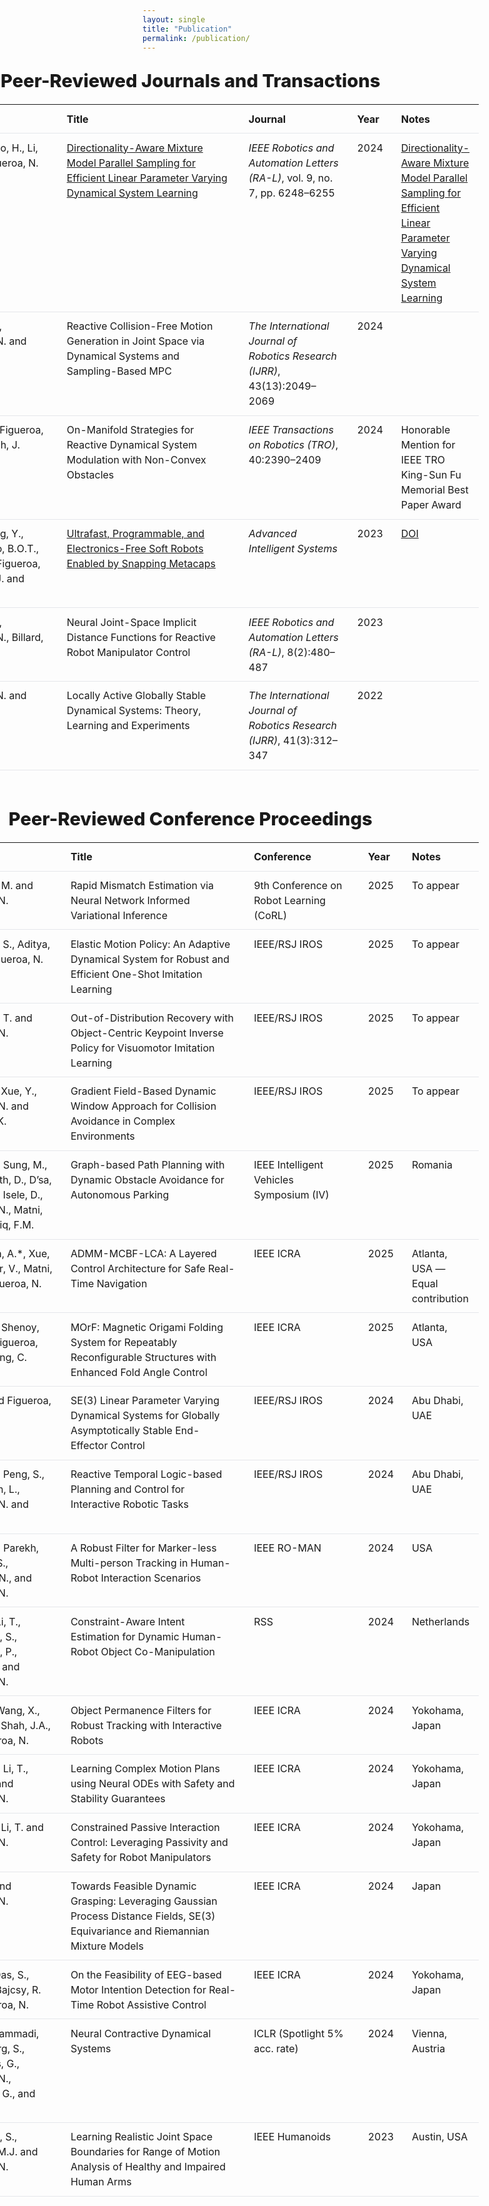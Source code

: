 ```yaml
---
layout: single
title: "Publication"
permalink: /publication/
---
```


<!-- ===== Wide centered content band (like Alumni) ===== -->
<section class="pub-wrap">

  <h2 class="pub-heading">Peer-Reviewed Journals and Transactions</h2>

  <div class="pub-table-wrapper">
    <table class="pub-table">
      <colgroup>
        <col style="width:7%">   <!-- # -->
        <col style="width:23%">  <!-- Authors -->
        <col style="width:40%">  <!-- Title -->
        <col style="width:22%">  <!-- Journal -->
        <col style="width:6%">   <!-- Year -->
        <col style="width:7%">   <!-- Notes -->
      </colgroup>
      <thead>
        <tr>
          <th>#</th><th>Authors</th><th>Title</th><th>Journal</th><th>Year</th><th>Notes</th>
        </tr>
      </thead>
      <tbody>
        <tr>
          <td>J1</td>
          <td>Sun, S., Gao, H., Li, T. and Figueroa, N.</td>
          <td>
             <a href="https://ieeexplore.ieee.org/document/10530930" target="_blank" rel="noopener">
            Directionality-Aware Mixture Model Parallel Sampling for Efficient Linear Parameter Varying Dynamical System Learning
             </a>
             </td>
          <td><em>IEEE Robotics and Automation Letters (RA-L)</em>, vol. 9, no. 7, pp. 6248–6255</td>
          <td>2024</td>
          <td><a href="https://ieeexplore.ieee.org/document/10530930" target="_blank" rel="noopener">
            Directionality-Aware Mixture Model Parallel Sampling for Efficient Linear Parameter Varying Dynamical System Learning
             </a></td>
        </tr>
        <tr>
          <td>J2</td>
          <td>Koptev, M., Figueroa, N. and Billard, A.</td>
          <td>Reactive Collision-Free Motion Generation in Joint Space via Dynamical Systems and Sampling-Based MPC</td>
          <td><em>The International Journal of Robotics Research (IJRR)</em>, 43(13):2049–2069</td>
          <td>2024</td>
          <td></td>
        </tr>
        <tr>
          <td>J3</td>
          <td>Fourie, C., Figueroa, N. and Shah, J.</td>
          <td>On-Manifold Strategies for Reactive Dynamical System Modulation with Non-Convex Obstacles</td>
          <td><em>IEEE Transactions on Robotics (TRO)</em>, 40:2390–2409</td>
          <td>2024</td>
          <td>Honorable Mention for IEEE TRO King-Sun Fu Memorial Best Paper Award</td>
        </tr>
        <tr>
          <td>J4</td>
          <td>Jin, L., Yang, Y., Maldonado, B.O.T., Lee, S.D., Figueroa, N., Full, R.J. and Yang, S.</td>
          <td>
            <a href="https://doi.org/10.1002/aisy.202300039" target="_blank" rel="noopener">
              Ultrafast, Programmable, and Electronics-Free Soft Robots Enabled by Snapping Metacaps
            </a>
          </td>
          <td><em>Advanced Intelligent Systems</em></td>
          <td>2023</td>
          <td><a href="https://doi.org/10.1002/aisy.202300039" target="_blank" rel="noopener">DOI</a></td>
        </tr>
        <tr>
          <td>J5</td>
          <td>Koptev, M., Figueroa, N., Billard, A.</td>
          <td>Neural Joint-Space Implicit Distance Functions for Reactive Robot Manipulator Control</td>
          <td><em>IEEE Robotics and Automation Letters (RA-L)</em>, 8(2):480–487</td>
          <td>2023</td>
          <td></td>
        </tr>
        <tr>
          <td>J6</td>
          <td>Figueroa, N. and Billard, A.</td>
          <td>Locally Active Globally Stable Dynamical Systems: Theory, Learning and Experiments</td>
          <td><em>The International Journal of Robotics Research (IJRR)</em>, 41(3):312–347</td>
          <td>2022</td>
          <td></td>
        </tr>
      </tbody>
    </table>
  </div>

  <h2 class="pub-heading">Peer-Reviewed Conference Proceedings</h2>

  <div class="pub-table-wrapper">
    <table class="pub-table">
      <colgroup>
        <col style="width:7%">
        <col style="width:23%">
        <col style="width:40%">
        <col style="width:22%">
        <col style="width:6%">
        <col style="width:7%">
      </colgroup>
      <thead>
        <tr>
          <th>#</th><th>Authors</th><th>Title</th><th>Conference</th><th>Year</th><th>Notes</th>
        </tr>
      </thead>
      <tbody>
        <tr><td>C1</td><td>Jaszczuk, M. and Figueroa, N.</td><td>Rapid Mismatch Estimation via Neural Network Informed Variational Inference</td><td>9th Conference on Robot Learning (CoRL)</td><td>2025</td><td>To appear</td></tr>
        <tr><td>C2</td><td>Li, T., Sun, S., Aditya, S., and Figueroa, N.</td><td>Elastic Motion Policy: An Adaptive Dynamical System for Robust and Efficient One-Shot Imitation Learning</td><td>IEEE/RSJ IROS</td><td>2025</td><td>To appear</td></tr>
        <tr><td>C3</td><td>Gao, J., Li, T. and Figueroa, N.</td><td>Out-of-Distribution Recovery with Object-Centric Keypoint Inverse Policy for Visuomotor Imitation Learning</td><td>IEEE/RSJ IROS</td><td>2025</td><td>To appear</td></tr>
        <tr><td>C4</td><td>Zhang, Z., Xue, Y., Figueroa, N. and Åkesson, K.</td><td>Gradient Field-Based Dynamic Window Approach for Collision Avoidance in Complex Environments</td><td>IEEE/RSJ IROS</td><td>2025</td><td>To appear</td></tr>
        <tr><td>C5</td><td>Nawaz, F., Sung, M., Gadginmath, D., D’sa, J., Bae, S., Isele, D., Figueroa, N., Matni, N. and Tariq, F.M.</td><td>Graph-based Path Planning with Dynamic Obstacle Avoidance for Autonomous Parking</td><td>IEEE Intelligent Vehicles Symposium (IV)</td><td>2025</td><td>Romania</td></tr>
        <tr><td>C6</td><td>Srikanthan, A.*, Xue, Y.*, Kumar, V., Matni, N. and Figueroa, N.</td><td>ADMM-MCBF-LCA: A Layered Control Architecture for Safe Real-Time Navigation</td><td>IEEE ICRA</td><td>2025</td><td>Atlanta, USA — Equal contribution</td></tr>
        <tr><td>C7</td><td>Unger, G., Shenoy, S., Li, T., Figueroa, N., and Sung, C.</td><td>MOrF: Magnetic Origami Folding System for Repeatably Reconfigurable Structures with Enhanced Fold Angle Control</td><td>IEEE ICRA</td><td>2025</td><td>Atlanta, USA</td></tr>
        <tr><td>C8</td><td>Sun, S. and Figueroa, N.</td><td>SE(3) Linear Parameter Varying Dynamical Systems for Globally Asymptotically Stable End-Effector Control</td><td>IEEE/RSJ IROS</td><td>2024</td><td>Abu Dhabi, UAE</td></tr>
        <tr><td>C9</td><td>Nawaz, F., Peng, S., Lindemann, L., Figueroa, N. and Matni, N.</td><td>Reactive Temporal Logic-based Planning and Control for Interactive Robotic Tasks</td><td>IEEE/RSJ IROS</td><td>2024</td><td>Abu Dhabi, UAE</td></tr>
        <tr><td>C10</td><td>Martini, E., Parekh, H., Peng, S., Bombieri, N., and Figueroa, N.</td><td>A Robust Filter for Marker-less Multi-person Tracking in Human-Robot Interaction Scenarios</td><td>IEEE RO-MAN</td><td>2024</td><td>USA</td></tr>
        <tr><td>C11</td><td>Shao, Y., Li, T., Keyvanian, S., Chaudhari, P., Kumar, V., and Figueroa, N.</td><td>Constraint-Aware Intent Estimation for Dynamic Human-Robot Object Co-Manipulation</td><td>RSS</td><td>2024</td><td>Netherlands</td></tr>
        <tr><td>C12</td><td>Peng, S., Wang, X., Wang, M., Shah, J.A., and Figueroa, N.</td><td>Object Permanence Filters for Robust Tracking with Interactive Robots</td><td>IEEE ICRA</td><td>2024</td><td>Yokohama, Japan</td></tr>
        <tr><td>C13</td><td>Nawaz, F., Li, T., Matni, N. and Figueroa, N.</td><td>Learning Complex Motion Plans using Neural ODEs with Safety and Stability Guarantees</td><td>IEEE ICRA</td><td>2024</td><td>Yokohama, Japan</td></tr>
        <tr><td>C14</td><td>Zhang, Z., Li, T. and Figueroa, N.</td><td>Constrained Passive Interaction Control: Leveraging Passivity and Safety for Robot Manipulators</td><td>IEEE ICRA</td><td>2024</td><td>Yokohama, Japan</td></tr>
        <tr><td>C15</td><td>Choi, H., and Figueroa, N.</td><td>Towards Feasible Dynamic Grasping: Leveraging Gaussian Process Distance Fields, SE(3) Equivariance and Riemannian Mixture Models</td><td>IEEE ICRA</td><td>2024</td><td>Japan</td></tr>
        <tr><td>C16</td><td>Choi, H., Das, S., Peng, S., Bajcsy, R. and Figueroa, N.</td><td>On the Feasibility of EEG-based Motor Intention Detection for Real-Time Robot Assistive Control</td><td>IEEE ICRA</td><td>2024</td><td>Yokohama, Japan</td></tr>
        <tr><td>C17</td><td>Beik-Mohammadi, H., Hauberg, S., Arvanitidis, G., Figueroa, N., Neumann, G., and Rozo, L.</td><td>Neural Contractive Dynamical Systems</td><td>ICLR (Spotlight 5% acc. rate)</td><td>2024</td><td>Vienna, Austria</td></tr>
        <tr><td>C18</td><td>Keyvanian, S., Johnson, M.J. and Figueroa, N.</td><td>Learning Realistic Joint Space Boundaries for Range of Motion Analysis of Healthy and Impaired Human Arms</td><td>IEEE Humanoids</td><td>2023</td><td>Austin, USA</td></tr>
      </tbody>
    </table>
  </div>

</section>

<style>
/* ===== Wider centered band (mirrors Alumni page feel) ===== */
.pub-wrap{
  width: min(96vw, 1400px);   /* nice and wide */
  margin: 0 auto 2rem;
  padding: 0 1rem;
  margin-left: -400px;        /* shift entire section slightly left to visually center */
}

/* Section headings */
.pub-heading{
  margin: 1.75rem 0 0.75rem;
  text-align: center;
  font-size: clamp(1.3rem, 1.7vw + .8rem, 1.9rem);
  font-weight: 800;
}

/* Scroll if someone has a very narrow screen */
.pub-table-wrapper{ overflow-x: auto; }

/* Table look & spacing */
.pub-table{
  width: 100%;
  border-collapse: collapse;
  margin: 0.5rem 0 2rem;
  font-size: 1rem;
  line-height: 1.5;
  table-layout: fixed;   /* play nicely with the col widths above */
}
.pub-table thead th{ font-weight: 700; }
.pub-table td, .pub-table th{
  border-bottom: 1px solid #e5e7eb;
  padding: 0.65rem 0.9rem;
  text-align: left;
  vertical-align: top;
}

/* Better wrapping so tall titles/journals look clean */
.pub-table td:nth-child(3),
.pub-table td:nth-child(4){
  word-break: normal;
  overflow-wrap: anywhere;  /* wrap long tokens when needed */
}

/* Slightly tighter first/last columns on very small screens */
@media (max-width: 720px){
  .pub-table{ font-size: .97rem; }
}
</style>
